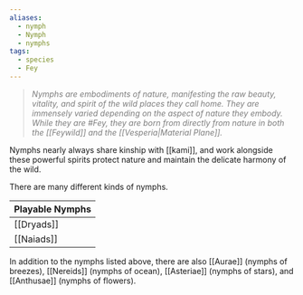 ```yaml
---
aliases:
  - nymph
  - Nymph
  - nymphs
tags:
  - species
  - Fey
---
```

> *<span style="color:rgb(125, 125, 125)">Nymphs are embodiments of nature, manifesting the raw beauty, vitality, and spirit of the wild places they call home. They are immensely varied depending on the aspect of nature they embody. While they are #Fey, they are born from directly from nature in both the [[Feywild]] and the [[Vesperia|Material Plane]].</span>* 

Nymphs nearly always share kinship with [[kami]], and work alongside these powerful spirits protect nature and maintain the delicate harmony of the wild.

There are many different kinds of nymphs.

| Playable Nymphs |
| --------------- |
| [[Dryads]]      |
| [[Naiads]]      |
In addition to the nymphs listed above, there are also [[Aurae]] (nymphs of breezes), [[Nereids]] (nymphs of ocean), [[Asteriae]] (nymphs of stars), and [[Anthusae]] (nymphs of flowers).